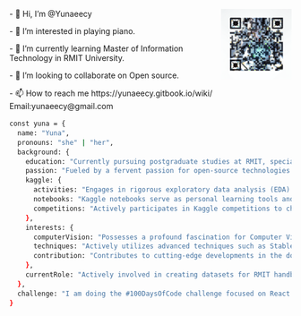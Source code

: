<div>
<p><img width="25%" align="right" src="https://github.com/Yunaeecy/Yunaeecy/blob/main/.github/workflows/00001-725946248.png"></p>

<p>- 👋 Hi, I’m @Yunaeecy</p>
<p>- 👀 I’m interested in playing piano.</p>
<p>- 🌱 I’m currently learning Master of Information Technology in RMIT University.</p>
<p>- 💞️ I’m looking to collaborate on Open source.</p>
<p>- 📫 How to reach me https://yunaeecy.gitbook.io/wiki/  Email:yunaeecy@gmail.com</p>


```bash
const yuna = {
  name: "Yuna",
  pronouns: "she" | "her",
  background: {
    education: "Currently pursuing postgraduate studies at RMIT, specializing in Information Technology",
    passion: "Fueled by a fervent passion for open-source technologies and the intricacies of data analysis",
    kaggle: {
      activities: "Engages in rigorous exploratory data analysis (EDA) on a daily basis",
      notebooks: "Kaggle notebooks serve as personal learning tools and contributions to the wider data science community, including SkywardAI platform",
      competitions: "Actively participates in Kaggle competitions to challenge and enhance skills"
    },
    interests: {
      computerVision: "Possesses a profound fascination for Computer Vision within the sphere of machine learning",
      techniques: "Actively utilizes advanced techniques such as Stable Diffusion on Kaggle",
      contribution: "Contributes to cutting-edge developments in the domain through hands-on approach"
    },
    currentRole: "Actively involved in creating datasets for RMIT handbooks, enriching the academic experience for fellow students"
  },
  challenge: "I am doing the #100DaysOfCode challenge focused on React and TypeScript"
}
```

<!--<p align="left" width="100%">
<img width="50%" align="right" src="https://user-images.githubusercontent.com/82499435/197423420-c593ad0e-aedd-4ad4-b5ba-22fce0cd066d.gif">
</p>-->

</div>
